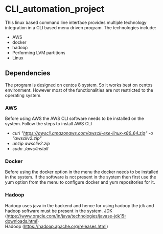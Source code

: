 # CLI_automation_project

This linux based command line interface provides multiple technology integration in a CLI based menu driven program. 
  The technologies include: 
  * AWS
  * docker
  * hadoop
  * Performing LVM partitions
  * Linux

## Dependencies

The program is designed on centos 8 system. So it works best on centos environment. However most of the functionalities are not restricted to the operating system.

### AWS

Before using AWS the AWS CLI software needs to be installed on the system. Follow the steps to install AWS CLI    
* *curl "https://awscli.amazonaws.com/awscli-exe-linux-x86_64.zip" -o "awscliv2.zip"*   
* *unzip awscliv2.zip*    
* *sudo ./aws/install*    

### Docker

Before using the docker option in the menu the docker needs to be installed in the system. If the software is not present in the system then first use the yum option from the menu to configure docker and yum repositories for it.

### Hadoop

Hadoop uses java in the backend and hence for using hadoop the jdk and hadoop software must be present in the system.
JDK (https://www.oracle.com/in/java/technologies/javase-jdk15-downloads.html)  
Hadoop (https://hadoop.apache.org/releases.html)  




